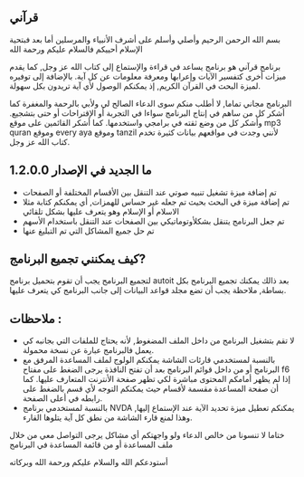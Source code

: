 ## قرآني
بسم الله الرحمن الرحيم وأصلي وأسلم على أشرف الأنبياء والمرسلين
أما بعد فبتحية الإسلام أحييكم فالسلام عليكم ورحمة الله

برنامج قرآني هو برنامج يساعد في قراءة والإستماع إلى كتاب الله عز وجل, كما يقدم ميزات أخرى كتفسير الآيات وإعرابها ومعرفة معلومات عن كل آية.
بالإضافة إلى توفيره لميزة البحث في القرآن الكريم, إذ يمكنكم الوصول لأي آية تريدون بكل سهولة.

البرنامج مجاني تماما, لا أطلب منكم سوى الدعاء الصالح لي ولأبي بالرحمة والمغفرة
كما أشكر كل من ساهم في إنتاج البرنامج سواءا في التجربة أو الإقتراحات أو حتى بتشجيع.
وأشكر كل من وضع ثقته في برامجي واستخدمها.
كما أشكر القائمين على موقع mp3 quran وموقع every aya وموقع tanzil لأنني وجدت في مواقعهم بيانات كثيرة تخدم كتاب الله عز وجل.
## ما الجديد في الإصدار 1.2.0.0
* تم إضافة ميزة تشغيل تنبيه صوتي عند التنقل بين الأقسام المختلفة أو الصفحات
* تم إضافة ميزة في البحث بحيث تم جعله غير حساس للهمزات, أي يمكنكم كتابة مثلا الاسلام أو الإسلام وهو يتعرف عليها بشكل تلقائي
* تم جعل البرنامج يتنقل بشكلأوتوماتيكي بين الصفحات عند التنقل باستخدام الأسهم
* تم حل جميع المشاكل التي تم التبليغ عنها

## كيف يمكنني تجميع البرنامج?
لتجميع البرنامج يجب أن تقوم بتحميل برنامج autoit بعد ذالك يمكنك تجميع البرنامج بكل بساطة, ملاحظة يجب أن تضع مجلد قواعد البيانات إلى جانب البرنامج كي يتعرف عليها.

## ملاحظات :
* لا تقم بتشغيل البرنامج من داخل الملف المضغوط, لأنه يحتاج للملفات التي بجانبه كي يعمل فالبرنامج عبارة عن نسخة محمولة.
* بالنسبة لمستخدمي قارئات الشاشة يمكنكم الولوج لملف المساعدة المرفق مع البرنامج أو من داخل قوائم البرنامج بعد أن تفتح النافذة يرجى الضغط على مفتاح f6 إذا لم يظهر أمامكم المحتوى مباشرة لكي تظهر صفحة الأنترنت المتعارف عليها. 
كما أن صفحة المساعدة مقسمة لأقسام حيث يمكنكم التوجه لأي قسم بالضغط على رابطه في أعلى الصفحة.
* بالنسبة لمستخدمي برنامج NVDA يمكنكم تعطيل ميزة تحديد الآية عند الإستماع إليها, وهذا لمنع قارء الشاشة من نطق كل آية يتلوها القارء.

ختاما لا تنسونا من خالص الدعاء
ولو واجهتكم أي مشاكل يرجى التواصل معي من خلال ملف المساعدة أو من قائمة المساعدة في البرنامج



أستودعكم الله والسلام عليكم ورحمة الله وبركاته